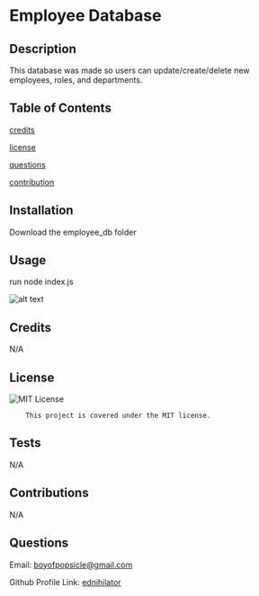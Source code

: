 # Employee Database 

## Description

This database was made so users can update/create/delete new employees, roles, and departments.

## Table of Contents 

[credits](#credits)

[license](#license)

[questions](#questions)

[contribution](#contributions)

## Installation

Download the employee_db folder

## Usage

run node index.js

   ![alt text](assets/images/screenshot.png)

## Credits

N/A

## License

![MIT License](https://img.shields.io/badge/license-MIT-blue.svg)

        This project is covered under the MIT license.

## Tests

N/A

## Contributions

N/A

## Questions

Email: boyofpopsicle@gmail.com

Github Profile Link: [ednihilator](https://www.github.com/ednihilator)